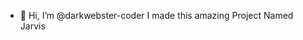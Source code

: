 - 👋 Hi, I’m @darkwebster-coder
    I made this amazing Project Named Jarvis 

<!---
darkwebster-coder/darkwebster-coder is a ✨ special ✨ repository because its `README.md` (this file) appears on your GitHub profile.
You can click the Preview link to take a look at your changes.
--->
